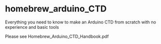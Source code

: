 # homebrew_arduino_CTD
Everything you need to know to make an Arduino CTD from scratch with no experience and basic tools

Please see Homebrew_Arduino_CTD_Handbook.pdf